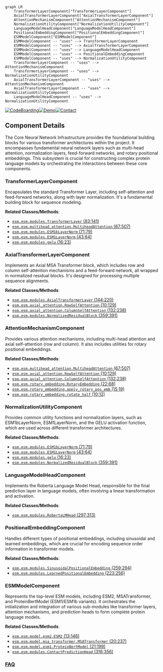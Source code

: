 ```mermaid
graph LR
    TransformerLayerComponent["TransformerLayerComponent"]
    AxialTransformerLayerComponent["AxialTransformerLayerComponent"]
    AttentionMechanismComponent["AttentionMechanismComponent"]
    NormalizationUtilityComponent["NormalizationUtilityComponent"]
    LanguageModelHeadComponent["LanguageModelHeadComponent"]
    PositionalEmbeddingComponent["PositionalEmbeddingComponent"]
    ESMModelComponent["ESMModelComponent"]
    ESMModelComponent -- "uses" --> TransformerLayerComponent
    ESMModelComponent -- "uses" --> AxialTransformerLayerComponent
    ESMModelComponent -- "uses" --> LanguageModelHeadComponent
    ESMModelComponent -- "uses" --> PositionalEmbeddingComponent
    ESMModelComponent -- "uses" --> NormalizationUtilityComponent
    TransformerLayerComponent -- "uses" --> AttentionMechanismComponent
    TransformerLayerComponent -- "uses" --> NormalizationUtilityComponent
    AxialTransformerLayerComponent -- "uses" --> AttentionMechanismComponent
    AxialTransformerLayerComponent -- "uses" --> NormalizationUtilityComponent
    LanguageModelHeadComponent -- "uses" --> NormalizationUtilityComponent
```
[![CodeBoarding](https://img.shields.io/badge/Generated%20by-CodeBoarding-9cf?style=flat-square)](https://github.com/CodeBoarding/GeneratedOnBoardings)[![Demo](https://img.shields.io/badge/Try%20our-Demo-blue?style=flat-square)](https://www.codeboarding.org/demo)[![Contact](https://img.shields.io/badge/Contact%20us%20-%20contact@codeboarding.org-lightgrey?style=flat-square)](mailto:contact@codeboarding.org)

## Component Details

The Core Neural Network Infrastructure provides the foundational building blocks for various transformer architectures within the project. It encompasses fundamental neural network layers such as multi-head attention, normalization layers, feed-forward networks, and rotary positional embeddings. This subsystem is crucial for constructing complex protein language models by orchestrating the interactions between these core components.

### TransformerLayerComponent
Encapsulates the standard Transformer Layer, including self-attention and feed-forward networks, along with layer normalization. It's a fundamental building block for sequence modeling.


**Related Classes/Methods**:

- <a href="https://github.com/facebookresearch/esm/blob/master/esm/modules.py#L83-L141" target="_blank" rel="noopener noreferrer">`esm.esm.modules.TransformerLayer` (83:141)</a>
- <a href="https://github.com/facebookresearch/esm/blob/master/esm/multihead_attention.py#L67-L507" target="_blank" rel="noopener noreferrer">`esm.esm.multihead_attention.MultiheadAttention` (67:507)</a>
- <a href="https://github.com/facebookresearch/esm/blob/master/esm/modules.py#L71-L79" target="_blank" rel="noopener noreferrer">`esm.esm.modules.ESM1bLayerNorm` (71:79)</a>
- <a href="https://github.com/facebookresearch/esm/blob/master/esm/modules.py#L43-L64" target="_blank" rel="noopener noreferrer">`esm.esm.modules.ESM1LayerNorm` (43:64)</a>
- <a href="https://github.com/facebookresearch/esm/blob/master/esm/modules.py#L16-L23" target="_blank" rel="noopener noreferrer">`esm.esm.modules.gelu` (16:23)</a>


### AxialTransformerLayerComponent
Implements an Axial MSA Transformer block, which includes row and column self-attention mechanisms and a feed-forward network, all wrapped in normalized residual blocks. It's designed for processing multiple sequence alignments.


**Related Classes/Methods**:

- <a href="https://github.com/facebookresearch/esm/blob/master/esm/modules.py#L144-L220" target="_blank" rel="noopener noreferrer">`esm.esm.modules.AxialTransformerLayer` (144:220)</a>
- <a href="https://github.com/facebookresearch/esm/blob/master/esm/axial_attention.py#L10-L129" target="_blank" rel="noopener noreferrer">`esm.esm.axial_attention.RowSelfAttention` (10:129)</a>
- <a href="https://github.com/facebookresearch/esm/blob/master/esm/axial_attention.py#L132-L238" target="_blank" rel="noopener noreferrer">`esm.esm.axial_attention.ColumnSelfAttention` (132:238)</a>
- <a href="https://github.com/facebookresearch/esm/blob/master/esm/modules.py#L359-L391" target="_blank" rel="noopener noreferrer">`esm.esm.modules.NormalizedResidualBlock` (359:391)</a>


### AttentionMechanismComponent
Provides various attention mechanisms, including multi-head attention and axial self-attention (row and column). It also includes utilities for rotary positional embeddings.


**Related Classes/Methods**:

- <a href="https://github.com/facebookresearch/esm/blob/master/esm/multihead_attention.py#L67-L507" target="_blank" rel="noopener noreferrer">`esm.esm.multihead_attention.MultiheadAttention` (67:507)</a>
- <a href="https://github.com/facebookresearch/esm/blob/master/esm/axial_attention.py#L10-L129" target="_blank" rel="noopener noreferrer">`esm.esm.axial_attention.RowSelfAttention` (10:129)</a>
- <a href="https://github.com/facebookresearch/esm/blob/master/esm/axial_attention.py#L132-L238" target="_blank" rel="noopener noreferrer">`esm.esm.axial_attention.ColumnSelfAttention` (132:238)</a>
- <a href="https://github.com/facebookresearch/esm/blob/master/esm/rotary_embedding.py#L22-L68" target="_blank" rel="noopener noreferrer">`esm.esm.rotary_embedding.RotaryEmbedding` (22:68)</a>
- <a href="https://github.com/facebookresearch/esm/blob/master/esm/rotary_embedding.py#L15-L19" target="_blank" rel="noopener noreferrer">`esm.esm.rotary_embedding.apply_rotary_pos_emb` (15:19)</a>
- <a href="https://github.com/facebookresearch/esm/blob/master/esm/rotary_embedding.py#L10-L12" target="_blank" rel="noopener noreferrer">`esm.esm.rotary_embedding.rotate_half` (10:12)</a>


### NormalizationUtilityComponent
Provides common utility functions and normalization layers, such as ESM1bLayerNorm, ESM1LayerNorm, and the GELU activation function, which are used across different transformer architectures.


**Related Classes/Methods**:

- <a href="https://github.com/facebookresearch/esm/blob/master/esm/modules.py#L71-L79" target="_blank" rel="noopener noreferrer">`esm.esm.modules.ESM1bLayerNorm` (71:79)</a>
- <a href="https://github.com/facebookresearch/esm/blob/master/esm/modules.py#L43-L64" target="_blank" rel="noopener noreferrer">`esm.esm.modules.ESM1LayerNorm` (43:64)</a>
- <a href="https://github.com/facebookresearch/esm/blob/master/esm/modules.py#L16-L23" target="_blank" rel="noopener noreferrer">`esm.esm.modules.gelu` (16:23)</a>
- <a href="https://github.com/facebookresearch/esm/blob/master/esm/modules.py#L359-L391" target="_blank" rel="noopener noreferrer">`esm.esm.modules.NormalizedResidualBlock` (359:391)</a>


### LanguageModelHeadComponent
Implements the Roberta Language Model Head, responsible for the final prediction layer in language models, often involving a linear transformation and activation.


**Related Classes/Methods**:

- <a href="https://github.com/facebookresearch/esm/blob/master/esm/modules.py#L297-L313" target="_blank" rel="noopener noreferrer">`esm.esm.modules.RobertaLMHead` (297:313)</a>


### PositionalEmbeddingComponent
Handles different types of positional embeddings, including sinusoidal and learned embeddings, which are crucial for encoding sequence order information in transformer models.


**Related Classes/Methods**:

- <a href="https://github.com/facebookresearch/esm/blob/master/esm/modules.py#L259-L294" target="_blank" rel="noopener noreferrer">`esm.esm.modules.SinusoidalPositionalEmbedding` (259:294)</a>
- <a href="https://github.com/facebookresearch/esm/blob/master/esm/modules.py#L223-L256" target="_blank" rel="noopener noreferrer">`esm.esm.modules.LearnedPositionalEmbedding` (223:256)</a>


### ESMModelComponent
Represents the top-level ESM models, including ESM2, MSATransformer, and ProteinBertModel (ESM1/ESM1b variants). It orchestrates the initialization and integration of various sub-modules like transformer layers, attention mechanisms, and prediction heads to form complete protein language models.


**Related Classes/Methods**:

- <a href="https://github.com/facebookresearch/esm/blob/master/esm/model/esm2.py#L13-L146" target="_blank" rel="noopener noreferrer">`esm.esm.model.esm2.ESM2` (13:146)</a>
- <a href="https://github.com/facebookresearch/esm/blob/master/esm/model/msa_transformer.py#L20-L237" target="_blank" rel="noopener noreferrer">`esm.esm.model.msa_transformer.MSATransformer` (20:237)</a>
- <a href="https://github.com/facebookresearch/esm/blob/master/esm/model/esm1.py#L21-L199" target="_blank" rel="noopener noreferrer">`esm.esm.model.esm1.ProteinBertModel` (21:199)</a>
- <a href="https://github.com/facebookresearch/esm/blob/master/esm/modules.py#L316-L356" target="_blank" rel="noopener noreferrer">`esm.esm.modules.ContactPredictionHead` (316:356)</a>




### [FAQ](https://github.com/CodeBoarding/GeneratedOnBoardings/tree/main?tab=readme-ov-file#faq)